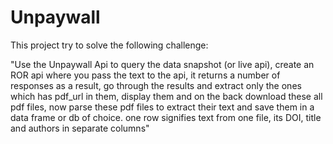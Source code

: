 # Unpaywall

This project try to solve the following challenge:

"Use the Unpaywall Api to query the data snapshot (or live api), create an ROR api where you pass the text to the api, it returns a number of responses as a result, go through the results and extract only the ones which has pdf_url in them, display them and on the back download these all pdf files, now parse these pdf files to extract their text and save them in a data frame or db of choice. one row signifies text from one file, its DOI, title and authors in separate columns"